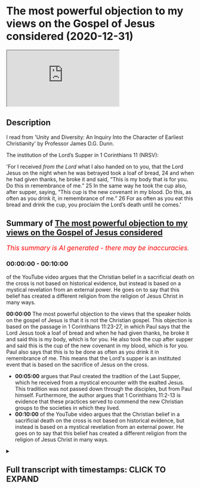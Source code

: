 # The most powerful objection to my views on the Gospel of Jesus considered (2020-12-31)

<iframe loading='lazy' src='https://www.youtube.com/embed/lNeVDnS7eoQ'></iframe>

## Description

I read from 'Unity and Diversity: An Inquiry Into the Character of Earliest Christianity' by Professor James D.G. Dunn.

The institution of the Lord’s Supper in 1 Corinthians 11 (NRSV):

'For I received *from the Lord* what I also handed on to you, that the Lord Jesus on the night when he was betrayed took a loaf of bread, 24 and when he had given thanks, he broke it and said, “This is my body that is for you. Do this in remembrance of me.” 25 In the same way he took the cup also, after supper, saying, “This cup is the new covenant in my blood. Do this, as often as you drink it, in remembrance of me.” 26 For as often as you eat this bread and drink the cup, you proclaim the Lord’s death until he comes.'

## Summary of [The most powerful objection to my views on the Gospel of Jesus considered](https://www.youtube.com/watch?v=lNeVDnS7eoQ)


*<span style="color:red; font-size:125%">This summary is AI generated - there may be inaccuracies</span>. [](/)*

### <a onclick="modifyYTiframeseektime('0')">00:00:00</a> - <a onclick="modifyYTiframeseektime('600')">00:10:00</a>

of the YouTube video argues that the Christian belief in a sacrificial death on the cross is not based on historical evidence, but instead is based on a mystical revelation from an external power. He goes on to say that this belief has created a different religion from the religion of Jesus Christ in many ways.

**<a onclick="modifyYTiframeseektime('0')">00:00:00</a>** The most powerful objection to the views that the speaker holds on the gospel of Jesus is that it is not the Christian gospel. This objection is based on the passage in 1 Corinthians 11:23-27, in which Paul says that the Lord Jesus took a loaf of bread and when he had given thanks, he broke it and said this is my body, which is for you. He also took the cup after supper and said this is the cup of the new covenant in my blood, which is for you. Paul also says that this is to be done as often as you drink it in remembrance of me. This means that the Lord's supper is an instituted event that is based on the sacrifice of Jesus on the cross.
* **<a onclick="modifyYTiframeseektime('300')">00:05:00</a>** argues that Paul created the tradition of the Last Supper, which he received from a mystical encounter with the exalted Jesus. This tradition was not passed down through the disciples, but from Paul himself. Furthermore, the author argues that 1 Corinthians 11:2-13 is evidence that these practices served to commend the new Christian groups to the societies in which they lived.
* **<a onclick="modifyYTiframeseektime('600')">00:10:00</a>** of the YouTube video argues that the Christian belief in a sacrificial death on the cross is not based on historical evidence, but instead is based on a mystical revelation from an external power. He goes on to say that this belief has created a different religion from the religion of Jesus Christ in many ways.

<details><summary><h2>Full transcript with timestamps: CLICK TO EXPAND</h2></summary>

<a onclick="modifyYTiframeseektime('1')">0:00:01</a> hello and in this uh episode  
<a onclick="modifyYTiframeseektime('3')">0:00:03</a> on new year's eve i want to talk about  
<a onclick="modifyYTiframeseektime('5')">0:00:05</a> what may be the most powerful  
<a onclick="modifyYTiframeseektime('7')">0:00:07</a> single objection to the views that i  
<a onclick="modifyYTiframeseektime('10')">0:00:10</a> commonly articulate in my conversations  
<a onclick="modifyYTiframeseektime('13')">0:00:13</a> and debates with christians and in my  
<a onclick="modifyYTiframeseektime('15')">0:00:15</a> own understanding of  
<a onclick="modifyYTiframeseektime('16')">0:00:16</a> what jesus ministry was about i think  
<a onclick="modifyYTiframeseektime('19')">0:00:19</a> that  
<a onclick="modifyYTiframeseektime('20')">0:00:20</a> the message that jesus preached wasn't  
<a onclick="modifyYTiframeseektime('22')">0:00:22</a> uh the christian gospel  
<a onclick="modifyYTiframeseektime('24')">0:00:24</a> but it was quite different it was based  
<a onclick="modifyYTiframeseektime('26')">0:00:26</a> around the uh devotion to the one  
<a onclick="modifyYTiframeseektime('28')">0:00:28</a> the one god with an emphasis on mercy  
<a onclick="modifyYTiframeseektime('31')">0:00:31</a> and love and forgiveness against  
<a onclick="modifyYTiframeseektime('32')">0:00:32</a> hypocrisy  
<a onclick="modifyYTiframeseektime('34')">0:00:34</a> uh an emphasis on interior sincerity  
<a onclick="modifyYTiframeseektime('37')">0:00:37</a> uh rather mere externality and uh  
<a onclick="modifyYTiframeseektime('40')">0:00:40</a> there is no mention in in my  
<a onclick="modifyYTiframeseektime('42')">0:00:42</a> understanding of jesus death  
<a onclick="modifyYTiframeseektime('45')">0:00:45</a> being required for salvation to enter  
<a onclick="modifyYTiframeseektime('48')">0:00:48</a> into the kingdom  
<a onclick="modifyYTiframeseektime('48')">0:00:48</a> for forgiveness of sins because people  
<a onclick="modifyYTiframeseektime('51')">0:00:51</a> were entering into the kingdom  
<a onclick="modifyYTiframeseektime('52')">0:00:52</a> of god um the prostitutes and the tax  
<a onclick="modifyYTiframeseektime('55')">0:00:55</a> collectors and the poor and so on as  
<a onclick="modifyYTiframeseektime('57')">0:00:57</a> luke mentions long before uh this  
<a onclick="modifyYTiframeseektime('60')">0:01:00</a> sacrificial death on the cross but uh  
<a onclick="modifyYTiframeseektime('63')">0:01:03</a> the objection is made  
<a onclick="modifyYTiframeseektime('64')">0:01:04</a> that if one looks at the gospels  
<a onclick="modifyYTiframeseektime('66')">0:01:06</a> particularly the end of jesus's life  
<a onclick="modifyYTiframeseektime('69')">0:01:09</a> on the night that he was betrayed we  
<a onclick="modifyYTiframeseektime('72')">0:01:12</a> come across something called the last  
<a onclick="modifyYTiframeseektime('74')">0:01:14</a> supper and this is  
<a onclick="modifyYTiframeseektime('76')">0:01:16</a> commemorated in today's churches it's  
<a onclick="modifyYTiframeseektime('78')">0:01:18</a> called the mass or the eucharist  
<a onclick="modifyYTiframeseektime('81')">0:01:21</a> or holy communion or the last supper  
<a onclick="modifyYTiframeseektime('84')">0:01:24</a> basically looking back uh to this event  
<a onclick="modifyYTiframeseektime('88')">0:01:28</a> that uh the bible records apparently  
<a onclick="modifyYTiframeseektime('92')">0:01:32</a> and our earliest recollection of that  
<a onclick="modifyYTiframeseektime('94')">0:01:34</a> the earliest uh narration of that is in  
<a onclick="modifyYTiframeseektime('96')">0:01:36</a> paul's letters  
<a onclick="modifyYTiframeseektime('97')">0:01:37</a> and i just wanted to read to you what it  
<a onclick="modifyYTiframeseektime('100')">0:01:40</a> says  
<a onclick="modifyYTiframeseektime('101')">0:01:41</a> in 1 corinthians chapter 11  
<a onclick="modifyYTiframeseektime('104')">0:01:44</a> verse 23 onwards it says for i received  
<a onclick="modifyYTiframeseektime('108')">0:01:48</a> from the lord but i also handed on to  
<a onclick="modifyYTiframeseektime('110')">0:01:50</a> you  
<a onclick="modifyYTiframeseektime('110')">0:01:50</a> that the lord jesus on the night that he  
<a onclick="modifyYTiframeseektime('113')">0:01:53</a> was betrayed  
<a onclick="modifyYTiframeseektime('114')">0:01:54</a> took a loaf of bread and when he had  
<a onclick="modifyYTiframeseektime('116')">0:01:56</a> given thanks  
<a onclick="modifyYTiframeseektime('117')">0:01:57</a> he broke it and said this is my body  
<a onclick="modifyYTiframeseektime('120')">0:02:00</a> that is for you  
<a onclick="modifyYTiframeseektime('121')">0:02:01</a> do this in remembrance of me  
<a onclick="modifyYTiframeseektime('125')">0:02:05</a> in the same way he took the cup also  
<a onclick="modifyYTiframeseektime('127')">0:02:07</a> after supper saying  
<a onclick="modifyYTiframeseektime('129')">0:02:09</a> this is the cup of the new covenant in  
<a onclick="modifyYTiframeseektime('131')">0:02:11</a> my blood  
<a onclick="modifyYTiframeseektime('133')">0:02:13</a> do this as often as you drink it in  
<a onclick="modifyYTiframeseektime('135')">0:02:15</a> remembrance  
<a onclick="modifyYTiframeseektime('136')">0:02:16</a> of me for as often as you eat  
<a onclick="modifyYTiframeseektime('140')">0:02:20</a> this bread and drink this cup you  
<a onclick="modifyYTiframeseektime('142')">0:02:22</a> proclaim  
<a onclick="modifyYTiframeseektime('143')">0:02:23</a> the lord's death until he comes  
<a onclick="modifyYTiframeseektime('147')">0:02:27</a> so this is commonly understood to be the  
<a onclick="modifyYTiframeseektime('149')">0:02:29</a> institution  
<a onclick="modifyYTiframeseektime('150')">0:02:30</a> of the lord's supper and clearly  
<a onclick="modifyYTiframeseektime('152')">0:02:32</a> portraying jesus death  
<a onclick="modifyYTiframeseektime('154')">0:02:34</a> as sacrificial as inaugurating a new  
<a onclick="modifyYTiframeseektime('157')">0:02:37</a> covenant  
<a onclick="modifyYTiframeseektime('159')">0:02:39</a> and as being absolutely key for  
<a onclick="modifyYTiframeseektime('161')">0:02:41</a> salvation and the forgiveness of sins  
<a onclick="modifyYTiframeseektime('163')">0:02:43</a> so this is seen as this passage is seen  
<a onclick="modifyYTiframeseektime('166')">0:02:46</a> as a decisive  
<a onclick="modifyYTiframeseektime('167')">0:02:47</a> objection to the my own understanding of  
<a onclick="modifyYTiframeseektime('170')">0:02:50</a> the gospel of jesus  
<a onclick="modifyYTiframeseektime('171')">0:02:51</a> which i've just mentioned so there are  
<a onclick="modifyYTiframeseektime('174')">0:02:54</a> one or two  
<a onclick="modifyYTiframeseektime('175')">0:02:55</a> possible ways of responding to this  
<a onclick="modifyYTiframeseektime('177')">0:02:57</a> objection  
<a onclick="modifyYTiframeseektime('178')">0:02:58</a> and um i want to share with you  
<a onclick="modifyYTiframeseektime('182')">0:03:02</a> uh some comments in this book which i  
<a onclick="modifyYTiframeseektime('184')">0:03:04</a> mentioned in a previous video  
<a onclick="modifyYTiframeseektime('186')">0:03:06</a> unity and diversity in the new testament  
<a onclick="modifyYTiframeseektime('188')">0:03:08</a> an inquiry into  
<a onclick="modifyYTiframeseektime('190')">0:03:10</a> the character of earliest christianity  
<a onclick="modifyYTiframeseektime('192')">0:03:12</a> by  
<a onclick="modifyYTiframeseektime('193')">0:03:13</a> professor jimmy dunn of durham  
<a onclick="modifyYTiframeseektime('195')">0:03:15</a> university  
<a onclick="modifyYTiframeseektime('197')">0:03:17</a> and he has a paragraph directly  
<a onclick="modifyYTiframeseektime('199')">0:03:19</a> commenting on the nature of  
<a onclick="modifyYTiframeseektime('201')">0:03:21</a> paul's comments in one corinthians which  
<a onclick="modifyYTiframeseektime('203')">0:03:23</a> i think throw  
<a onclick="modifyYTiframeseektime('204')">0:03:24</a> a completely different light on the  
<a onclick="modifyYTiframeseektime('206')">0:03:26</a> whole  
<a onclick="modifyYTiframeseektime('207')">0:03:27</a> argument and um and i'll just read it  
<a onclick="modifyYTiframeseektime('210')">0:03:30</a> and then make some comments  
<a onclick="modifyYTiframeseektime('212')">0:03:32</a> so on page 72 of dunn's book he writes  
<a onclick="modifyYTiframeseektime('216')">0:03:36</a> here is a tradition of jesus's words  
<a onclick="modifyYTiframeseektime('218')">0:03:38</a> which peter clearly believes  
<a onclick="modifyYTiframeseektime('220')">0:03:40</a> should govern the common meals of the  
<a onclick="modifyYTiframeseektime('222')">0:03:42</a> corinthians  
<a onclick="modifyYTiframeseektime('224')">0:03:44</a> at the same time he has no compunction  
<a onclick="modifyYTiframeseektime('227')">0:03:47</a> about adding what appears to be his own  
<a onclick="modifyYTiframeseektime('229')">0:03:49</a> interpretation to the received formula  
<a onclick="modifyYTiframeseektime('232')">0:03:52</a> quote  
<a onclick="modifyYTiframeseektime('233')">0:03:53</a> for as often as you eat this bread and  
<a onclick="modifyYTiframeseektime('235')">0:03:55</a> drink this cup  
<a onclick="modifyYTiframeseektime('236')">0:03:56</a> you proclaim the lord's death until he  
<a onclick="modifyYTiframeseektime('238')">0:03:58</a> comes  
<a onclick="modifyYTiframeseektime('240')">0:04:00</a> that's 1126 moreover  
<a onclick="modifyYTiframeseektime('243')">0:04:03</a> he specifically designates the source of  
<a onclick="modifyYTiframeseektime('245')">0:04:05</a> the last supper tradition as  
<a onclick="modifyYTiframeseektime('247')">0:04:07</a> the lord this seems to mean not so much  
<a onclick="modifyYTiframeseektime('250')">0:04:10</a> that the earthly jesus was the original  
<a onclick="modifyYTiframeseektime('252')">0:04:12</a> source  
<a onclick="modifyYTiframeseektime('253')">0:04:13</a> of the tradition but rather that paul  
<a onclick="modifyYTiframeseektime('256')">0:04:16</a> understood the present  
<a onclick="modifyYTiframeseektime('257')">0:04:17</a> exalted jesus to be the immediate source  
<a onclick="modifyYTiframeseektime('260')">0:04:20</a> of the historical formula that is to say  
<a onclick="modifyYTiframeseektime('264')">0:04:24</a> that it was authoritative not because it  
<a onclick="modifyYTiframeseektime('266')">0:04:26</a> was a tradition  
<a onclick="modifyYTiframeseektime('268')">0:04:28</a> but because it was received and accepted  
<a onclick="modifyYTiframeseektime('270')">0:04:30</a> on the direct authority  
<a onclick="modifyYTiframeseektime('272')">0:04:32</a> of the exalted one compare and note the  
<a onclick="modifyYTiframeseektime('275')">0:04:35</a> present tense in 1 corinthians  
<a onclick="modifyYTiframeseektime('277')">0:04:37</a> 7 10. here again  
<a onclick="modifyYTiframeseektime('281')">0:04:41</a> evidently we are back with the idea of  
<a onclick="modifyYTiframeseektime('283')">0:04:43</a> pneumatic tradition  
<a onclick="modifyYTiframeseektime('285')">0:04:45</a> tradition which is authoritative because  
<a onclick="modifyYTiframeseektime('287')">0:04:47</a> of its immediate inspiration  
<a onclick="modifyYTiframeseektime('289')">0:04:49</a> and its direct relevance end quote  
<a onclick="modifyYTiframeseektime('294')">0:04:54</a> so i think in simpler language what um  
<a onclick="modifyYTiframeseektime('298')">0:04:58</a> don is saying is that this story the  
<a onclick="modifyYTiframeseektime('301')">0:05:01</a> last supper  
<a onclick="modifyYTiframeseektime('302')">0:05:02</a> according to paul and i think done is  
<a onclick="modifyYTiframeseektime('305')">0:05:05</a> right to stress  
<a onclick="modifyYTiframeseektime('306')">0:05:06</a> verse 23 for i received from the lord  
<a onclick="modifyYTiframeseektime('310')">0:05:10</a> what i also handed on to you that the  
<a onclick="modifyYTiframeseektime('312')">0:05:12</a> lord jesus on the night that he was  
<a onclick="modifyYTiframeseektime('314')">0:05:14</a> betrayed  
<a onclick="modifyYTiframeseektime('314')">0:05:14</a> took a loaf of bread etc so  
<a onclick="modifyYTiframeseektime('317')">0:05:17</a> paul it seems received this uh  
<a onclick="modifyYTiframeseektime('320')">0:05:20</a> institution of the last supper  
<a onclick="modifyYTiframeseektime('322')">0:05:22</a> directly from the exalted christ  
<a onclick="modifyYTiframeseektime('326')">0:05:26</a> he did not receive it from peter james  
<a onclick="modifyYTiframeseektime('330')">0:05:30</a> uh john or any of the the actual  
<a onclick="modifyYTiframeseektime('332')">0:05:32</a> disciples of jesus  
<a onclick="modifyYTiframeseektime('333')">0:05:33</a> and indeed elsewhere paul is very clear  
<a onclick="modifyYTiframeseektime('336')">0:05:36</a> that the gospel himself  
<a onclick="modifyYTiframeseektime('338')">0:05:38</a> that he preaches is uh he had not  
<a onclick="modifyYTiframeseektime('340')">0:05:40</a> received from any human being  
<a onclick="modifyYTiframeseektime('342')">0:05:42</a> and in galatians um he makes that very  
<a onclick="modifyYTiframeseektime('345')">0:05:45</a> clear in galatians chapter 1  
<a onclick="modifyYTiframeseektime('347')">0:05:47</a> where he says about the gospel that he  
<a onclick="modifyYTiframeseektime('349')">0:05:49</a> preaches verse 11  
<a onclick="modifyYTiframeseektime('351')">0:05:51</a> i want you to know that the gospel that  
<a onclick="modifyYTiframeseektime('354')">0:05:54</a> was proclaimed by me  
<a onclick="modifyYTiframeseektime('356')">0:05:56</a> is not of human origin for i did not  
<a onclick="modifyYTiframeseektime('358')">0:05:58</a> receive it from a human source  
<a onclick="modifyYTiframeseektime('360')">0:06:00</a> nor was i taught it but i received it  
<a onclick="modifyYTiframeseektime('364')">0:06:04</a> through a revelation  
<a onclick="modifyYTiframeseektime('365')">0:06:05</a> of jesus christ so these ideas that paul  
<a onclick="modifyYTiframeseektime('368')">0:06:08</a> is preaching  
<a onclick="modifyYTiframeseektime('369')">0:06:09</a> um which uh he has also passes on to  
<a onclick="modifyYTiframeseektime('373')">0:06:13</a> the corinthians to the thessalonians to  
<a onclick="modifyYTiframeseektime('376')">0:06:16</a> the people in the church in colossia  
<a onclick="modifyYTiframeseektime('379')">0:06:19</a> to wherever he founded a church  
<a onclick="modifyYTiframeseektime('382')">0:06:22</a> this is what he taught them was the  
<a onclick="modifyYTiframeseektime('384')">0:06:24</a> christian faith this is what he taught  
<a onclick="modifyYTiframeseektime('385')">0:06:25</a> them as the gospel  
<a onclick="modifyYTiframeseektime('386')">0:06:26</a> he didn't receive that from any of jesus  
<a onclick="modifyYTiframeseektime('388')">0:06:28</a> disciples  
<a onclick="modifyYTiframeseektime('389')">0:06:29</a> he received it from a mystical encounter  
<a onclick="modifyYTiframeseektime('392')">0:06:32</a> with the exalted jesus  
<a onclick="modifyYTiframeseektime('394')">0:06:34</a> now there are three accounts in the book  
<a onclick="modifyYTiframeseektime('397')">0:06:37</a> of acts  
<a onclick="modifyYTiframeseektime('398')">0:06:38</a> written by luke of uh  
<a onclick="modifyYTiframeseektime('402')">0:06:42</a> paul's claim that on the road to  
<a onclick="modifyYTiframeseektime('404')">0:06:44</a> damascus  
<a onclick="modifyYTiframeseektime('405')">0:06:45</a> he had this incredible encounter with  
<a onclick="modifyYTiframeseektime('407')">0:06:47</a> jesus with the written cr  
<a onclick="modifyYTiframeseektime('409')">0:06:49</a> isn't christ and these he calls  
<a onclick="modifyYTiframeseektime('412')">0:06:52</a> visions this is not my word uh if you  
<a onclick="modifyYTiframeseektime('415')">0:06:55</a> look at  
<a onclick="modifyYTiframeseektime('416')">0:06:56</a> acts chapter 26  
<a onclick="modifyYTiframeseektime('419')">0:06:59</a> there are three accounts as i say of  
<a onclick="modifyYTiframeseektime('421')">0:07:01</a> this story in acts  
<a onclick="modifyYTiframeseektime('422')">0:07:02</a> in the last account acts 26 verse 19  
<a onclick="modifyYTiframeseektime('426')">0:07:06</a> he tells this story to king agrippa and  
<a onclick="modifyYTiframeseektime('429')">0:07:09</a> he says i was not  
<a onclick="modifyYTiframeseektime('430')">0:07:10</a> disobedient to the heavenly vision this  
<a onclick="modifyYTiframeseektime('433')">0:07:13</a> refers to the story of his encounter  
<a onclick="modifyYTiframeseektime('436')">0:07:16</a> on the road to damascus he has just  
<a onclick="modifyYTiframeseektime('437')">0:07:17</a> described in the preceding  
<a onclick="modifyYTiframeseektime('439')">0:07:19</a> verses and uh  
<a onclick="modifyYTiframeseektime('443')">0:07:23</a> agrippa says you are out of your mind  
<a onclick="modifyYTiframeseektime('444')">0:07:24</a> paul too much learning has drived you  
<a onclick="modifyYTiframeseektime('447')">0:07:27</a> insane  
<a onclick="modifyYTiframeseektime('447')">0:07:27</a> that's um the king's uh perhaps  
<a onclick="modifyYTiframeseektime('450')">0:07:30</a> insightful  
<a onclick="modifyYTiframeseektime('451')">0:07:31</a> response so paul gets his teaching not  
<a onclick="modifyYTiframeseektime('455')">0:07:35</a> from  
<a onclick="modifyYTiframeseektime('456')">0:07:36</a> uh jesus uh the historical jesus who he  
<a onclick="modifyYTiframeseektime('459')">0:07:39</a> never met  
<a onclick="modifyYTiframeseektime('459')">0:07:39</a> he doesn't get it from his disciples who  
<a onclick="modifyYTiframeseektime('462')">0:07:42</a> he doesn't  
<a onclick="modifyYTiframeseektime('462')">0:07:42</a> he absolutely clear he doesn't get that  
<a onclick="modifyYTiframeseektime('464')">0:07:44</a> teaching from them he gets it from a  
<a onclick="modifyYTiframeseektime('466')">0:07:46</a> vision  
<a onclick="modifyYTiframeseektime('467')">0:07:47</a> and then he founds his churches in the  
<a onclick="modifyYTiframeseektime('469')">0:07:49</a> gentile world who then pass it on to  
<a onclick="modifyYTiframeseektime('472')">0:07:52</a> uh their succeeding uh generations  
<a onclick="modifyYTiframeseektime('475')">0:07:55</a> now what about the gospels well  
<a onclick="modifyYTiframeseektime('478')">0:07:58</a> if you look at the the wording uh in 1  
<a onclick="modifyYTiframeseektime('481')">0:08:01</a> corinthians 11  
<a onclick="modifyYTiframeseektime('483')">0:08:03</a> it is pretty much the same as we found  
<a onclick="modifyYTiframeseektime('485')">0:08:05</a> in matthew mark and luke  
<a onclick="modifyYTiframeseektime('486')">0:08:06</a> with some very slight differences it  
<a onclick="modifyYTiframeseektime('488')">0:08:08</a> looks as if they have taken this  
<a onclick="modifyYTiframeseektime('489')">0:08:09</a> tradition  
<a onclick="modifyYTiframeseektime('491')">0:08:11</a> uh that has been passed on by paul to  
<a onclick="modifyYTiframeseektime('493')">0:08:13</a> his churches  
<a onclick="modifyYTiframeseektime('495')">0:08:15</a> they've taken this tradition which was  
<a onclick="modifyYTiframeseektime('497')">0:08:17</a> uh came about  
<a onclick="modifyYTiframeseektime('498')">0:08:18</a> some years earlier in the 1950s early 19  
<a onclick="modifyYTiframeseektime('502')">0:08:22</a> early a.d 50 when the letter was written  
<a onclick="modifyYTiframeseektime('506')">0:08:26</a> uh one corinthians and they've  
<a onclick="modifyYTiframeseektime('507')">0:08:27</a> incorporated that story into  
<a onclick="modifyYTiframeseektime('510')">0:08:30</a> their telling of the gospel because the  
<a onclick="modifyYTiframeseektime('512')">0:08:32</a> gospels are not written by eyewitnesses  
<a onclick="modifyYTiframeseektime('514')">0:08:34</a> as is now universally acknowledged by  
<a onclick="modifyYTiframeseektime('517')">0:08:37</a> new testament scholars  
<a onclick="modifyYTiframeseektime('518')">0:08:38</a> their second generation um creations and  
<a onclick="modifyYTiframeseektime('521')">0:08:41</a> they're not written by  
<a onclick="modifyYTiframeseektime('522')">0:08:42</a> disciples or eyewitnesses so  
<a onclick="modifyYTiframeseektime('525')">0:08:45</a> the origin of this last supper story  
<a onclick="modifyYTiframeseektime('527')">0:08:47</a> seems to be uh  
<a onclick="modifyYTiframeseektime('529')">0:08:49</a> paul's vision that he had of jesus  
<a onclick="modifyYTiframeseektime('532')">0:08:52</a> not the historical jesus and that's what  
<a onclick="modifyYTiframeseektime('535')">0:08:55</a> dun says  
<a onclick="modifyYTiframeseektime('536')">0:08:56</a> now this is quite uh explosive it's  
<a onclick="modifyYTiframeseektime('539')">0:08:59</a> a huge game changer in terms of the  
<a onclick="modifyYTiframeseektime('543')">0:09:03</a> debate about  
<a onclick="modifyYTiframeseektime('543')">0:09:03</a> jesus own message jimmy dunn continues  
<a onclick="modifyYTiframeseektime('548')">0:09:08</a> um just to drive the point home i guess  
<a onclick="modifyYTiframeseektime('551')">0:09:11</a> paul  
<a onclick="modifyYTiframeseektime('552')">0:09:12</a> also appeals on several occasions in one  
<a onclick="modifyYTiframeseektime('554')">0:09:14</a> corinthians  
<a onclick="modifyYTiframeseektime('555')">0:09:15</a> to the practices of other churches in  
<a onclick="modifyYTiframeseektime('557')">0:09:17</a> the gentile mission and he quotes a  
<a onclick="modifyYTiframeseektime('559')">0:09:19</a> bunch of texts  
<a onclick="modifyYTiframeseektime('560')">0:09:20</a> here evidently a former church tradition  
<a onclick="modifyYTiframeseektime('562')">0:09:22</a> was growing up which could be appealed  
<a onclick="modifyYTiframeseektime('564')">0:09:24</a> to  
<a onclick="modifyYTiframeseektime('565')">0:09:25</a> as some sort of unifying bond but  
<a onclick="modifyYTiframeseektime('568')">0:09:28</a> if uh 1 corinthians 11 is any guide  
<a onclick="modifyYTiframeseektime('572')">0:09:32</a> these were practices which served to  
<a onclick="modifyYTiframeseektime('574')">0:09:34</a> commend the new christian groups to the  
<a onclick="modifyYTiframeseektime('576')">0:09:36</a> societies in which they lived  
<a onclick="modifyYTiframeseektime('578')">0:09:38</a> a bit oblique what dumb means by that  
<a onclick="modifyYTiframeseektime('580')">0:09:40</a> and then he says and paul  
<a onclick="modifyYTiframeseektime('582')">0:09:42</a> as the creator of that tradition  
<a onclick="modifyYTiframeseektime('584')">0:09:44</a> certainly did not regard it as having an  
<a onclick="modifyYTiframeseektime('586')">0:09:46</a> independent authority  
<a onclick="modifyYTiframeseektime('587')">0:09:47</a> so paul is the creator of the tradition  
<a onclick="modifyYTiframeseektime('590')">0:09:50</a> of the last supper  
<a onclick="modifyYTiframeseektime('592')">0:09:52</a> he didn't get it from jesus the  
<a onclick="modifyYTiframeseektime('593')">0:09:53</a> historical jesus didn't get it from  
<a onclick="modifyYTiframeseektime('595')">0:09:55</a> peter from james from paul  
<a onclick="modifyYTiframeseektime('596')">0:09:56</a> he created it and ultimately many years  
<a onclick="modifyYTiframeseektime('600')">0:10:00</a> later  
<a onclick="modifyYTiframeseektime('600')">0:10:00</a> in the second generation when whoever  
<a onclick="modifyYTiframeseektime('603')">0:10:03</a> wrote matthew mark and luke came along  
<a onclick="modifyYTiframeseektime('605')">0:10:05</a> it was the common practice of many many  
<a onclick="modifyYTiframeseektime('607')">0:10:07</a> churches that paul had founded  
<a onclick="modifyYTiframeseektime('609')">0:10:09</a> to believe that the death of jesus uh  
<a onclick="modifyYTiframeseektime('612')">0:10:12</a> was sacrificial  
<a onclick="modifyYTiframeseektime('613')">0:10:13</a> and that supplanted and took the place  
<a onclick="modifyYTiframeseektime('616')">0:10:16</a> of the gospel of jesus  
<a onclick="modifyYTiframeseektime('617')">0:10:17</a> which had a very different focus and a  
<a onclick="modifyYTiframeseektime('619')">0:10:19</a> very different  
<a onclick="modifyYTiframeseektime('620')">0:10:20</a> um soteriology and very different  
<a onclick="modifyYTiframeseektime('623')">0:10:23</a> theology  
<a onclick="modifyYTiframeseektime('624')">0:10:24</a> what about the gospel of john well as is  
<a onclick="modifyYTiframeseektime('627')">0:10:27</a> well known  
<a onclick="modifyYTiframeseektime('627')">0:10:27</a> um the gospel of john doesn't contain  
<a onclick="modifyYTiframeseektime('631')">0:10:31</a> a last supper clearly it comes from a  
<a onclick="modifyYTiframeseektime('633')">0:10:33</a> different tradition  
<a onclick="modifyYTiframeseektime('634')">0:10:34</a> uh because the synoptic gospels as as we  
<a onclick="modifyYTiframeseektime('636')">0:10:36</a> know matthew  
<a onclick="modifyYTiframeseektime('638')">0:10:38</a> and luke use mark the earlier gospel  
<a onclick="modifyYTiframeseektime('640')">0:10:40</a> written in the 70s a.d  
<a onclick="modifyYTiframeseektime('642')">0:10:42</a> so it's a good 20 years later after paul  
<a onclick="modifyYTiframeseektime('645')">0:10:45</a> um  
<a onclick="modifyYTiframeseektime('646')">0:10:46</a> handed on that tradition to the  
<a onclick="modifyYTiframeseektime('648')">0:10:48</a> corinthians um  
<a onclick="modifyYTiframeseektime('650')">0:10:50</a> and matthew as i say matthew and luke  
<a onclick="modifyYTiframeseektime('652')">0:10:52</a> used mark so really just one source  
<a onclick="modifyYTiframeseektime('654')">0:10:54</a> which is  
<a onclick="modifyYTiframeseektime('655')">0:10:55</a> mark so probably mark got this story  
<a onclick="modifyYTiframeseektime('658')">0:10:58</a> from paul's churches  
<a onclick="modifyYTiframeseektime('661')">0:11:01</a> and then luke and matthew incorporated  
<a onclick="modifyYTiframeseektime('663')">0:11:03</a> that story into their own telling  
<a onclick="modifyYTiframeseektime('665')">0:11:05</a> of the gospel john however  
<a onclick="modifyYTiframeseektime('669')">0:11:09</a> is a separate tradition knows nothing of  
<a onclick="modifyYTiframeseektime('672')">0:11:12</a> the  
<a onclick="modifyYTiframeseektime('672')">0:11:12</a> last supper story although some do say  
<a onclick="modifyYTiframeseektime('675')">0:11:15</a> particularly catholics that john chapter  
<a onclick="modifyYTiframeseektime('677')">0:11:17</a> six  
<a onclick="modifyYTiframeseektime('678')">0:11:18</a> is a reference to um the eucharist but  
<a onclick="modifyYTiframeseektime('681')">0:11:21</a> it doesn't talk about allah suburb and  
<a onclick="modifyYTiframeseektime('683')">0:11:23</a> that's a scholarly issue but i'm not  
<a onclick="modifyYTiframeseektime('684')">0:11:24</a> going to get into  
<a onclick="modifyYTiframeseektime('687')">0:11:27</a> so this powerful objection to  
<a onclick="modifyYTiframeseektime('690')">0:11:30</a> my uh the most powerful objection i  
<a onclick="modifyYTiframeseektime('692')">0:11:32</a> think to my presentation of what jesus  
<a onclick="modifyYTiframeseektime('694')">0:11:34</a> preached  
<a onclick="modifyYTiframeseektime('695')">0:11:35</a> i nothing to do with a sacrificial death  
<a onclick="modifyYTiframeseektime('698')">0:11:38</a> on the cross  
<a onclick="modifyYTiframeseektime('699')">0:11:39</a> um actually evaporates if jimmy dunn  
<a onclick="modifyYTiframeseektime('702')">0:11:42</a> who is a christian who believes in the  
<a onclick="modifyYTiframeseektime('704')">0:11:44</a> trinity is right and i think he has a  
<a onclick="modifyYTiframeseektime('706')">0:11:46</a> good argument  
<a onclick="modifyYTiframeseektime('707')">0:11:47</a> because paul in 1 corinthians 11 says he  
<a onclick="modifyYTiframeseektime('710')">0:11:50</a> received this  
<a onclick="modifyYTiframeseektime('711')">0:11:51</a> from the lord and he didn't and he says  
<a onclick="modifyYTiframeseektime('713')">0:11:53</a> in corinthians he doesn't get this  
<a onclick="modifyYTiframeseektime('714')">0:11:54</a> in galatians i mean he doesn't get this  
<a onclick="modifyYTiframeseektime('716')">0:11:56</a> from any historical source any human  
<a onclick="modifyYTiframeseektime('719')">0:11:59</a> being  
<a onclick="modifyYTiframeseektime('720')">0:12:00</a> this is a mystical revelation  
<a onclick="modifyYTiframeseektime('723')">0:12:03</a> and he has a vision he says on the road  
<a onclick="modifyYTiframeseektime('725')">0:12:05</a> to damascus so here's a man given to  
<a onclick="modifyYTiframeseektime('727')">0:12:07</a> um visions and appearances  
<a onclick="modifyYTiframeseektime('731')">0:12:11</a> and words from another external power  
<a onclick="modifyYTiframeseektime('735')">0:12:15</a> and then he passes that on as historical  
<a onclick="modifyYTiframeseektime('738')">0:12:18</a> information about the historical jesus  
<a onclick="modifyYTiframeseektime('740')">0:12:20</a> and because of his powerful personality  
<a onclick="modifyYTiframeseektime('742')">0:12:22</a> and his brilliance  
<a onclick="modifyYTiframeseektime('743')">0:12:23</a> and what other and whatever other unseen  
<a onclick="modifyYTiframeseektime('746')">0:12:26</a> elements  
<a onclick="modifyYTiframeseektime('747')">0:12:27</a> are at work in his ministry  
<a onclick="modifyYTiframeseektime('750')">0:12:30</a> we have created what is called  
<a onclick="modifyYTiframeseektime('753')">0:12:33</a> christianity that we understand it today  
<a onclick="modifyYTiframeseektime('757')">0:12:37</a> and that seems to me a different  
<a onclick="modifyYTiframeseektime('759')">0:12:39</a> religion  
<a onclick="modifyYTiframeseektime('760')">0:12:40</a> from the religion of jesus in many many  
<a onclick="modifyYTiframeseektime('762')">0:12:42</a> ways yes there are some similarities  
<a onclick="modifyYTiframeseektime('764')">0:12:44</a> they both believe in moses they believe  
<a onclick="modifyYTiframeseektime('766')">0:12:46</a> in the god of israel  
<a onclick="modifyYTiframeseektime('767')">0:12:47</a> but the whole thrust of salvation and  
<a onclick="modifyYTiframeseektime('769')">0:12:49</a> the focus uh  
<a onclick="modifyYTiframeseektime('770')">0:12:50</a> is very different in jesus ministry it's  
<a onclick="modifyYTiframeseektime('772')">0:12:52</a> focused on god  
<a onclick="modifyYTiframeseektime('773')">0:12:53</a> in paul's ministry it's focused on jesus  
<a onclick="modifyYTiframeseektime('776')">0:12:56</a> death and resurrection  
<a onclick="modifyYTiframeseektime('778')">0:12:58</a> so i think the objection to my argument  
<a onclick="modifyYTiframeseektime('780')">0:13:00</a> um has been  
<a onclick="modifyYTiframeseektime('781')">0:13:01</a> uh pretty uh competently refuted by  
<a onclick="modifyYTiframeseektime('785')">0:13:05</a> a leading christian new testament  
<a onclick="modifyYTiframeseektime('786')">0:13:06</a> scholar  
<a onclick="modifyYTiframeseektime('788')">0:13:08</a> that is not historical in the sense that  
<a onclick="modifyYTiframeseektime('791')">0:13:11</a> it actually happened with the historical  
<a onclick="modifyYTiframeseektime('792')">0:13:12</a> jesus  
<a onclick="modifyYTiframeseektime('793')">0:13:13</a> paul believed maybe it was historical he  
<a onclick="modifyYTiframeseektime('795')">0:13:15</a> had a vision he didn't get it from any  
<a onclick="modifyYTiframeseektime('797')">0:13:17</a> historical or human source  
<a onclick="modifyYTiframeseektime('799')">0:13:19</a> the source comes from some um occult  
<a onclick="modifyYTiframeseektime('803')">0:13:23</a> uh source that we may never know really  
<a onclick="modifyYTiframeseektime('806')">0:13:26</a> what happened there  
<a onclick="modifyYTiframeseektime('807')">0:13:27</a> so i think that that's quite an  
<a onclick="modifyYTiframeseektime('808')">0:13:28</a> interesting insight and thank you to  
<a onclick="modifyYTiframeseektime('809')">0:13:29</a> jimmy dunn for providing  
<a onclick="modifyYTiframeseektime('811')">0:13:31</a> a powerful rebuttal to i think the most  
<a onclick="modifyYTiframeseektime('815')">0:13:35</a> persuasive compelling objection  
<a onclick="modifyYTiframeseektime('818')">0:13:38</a> to the reconstruction and arguments that  
<a onclick="modifyYTiframeseektime('821')">0:13:41</a> i presented  
<a onclick="modifyYTiframeseektime('823')">0:13:43</a> till next time  
</details>